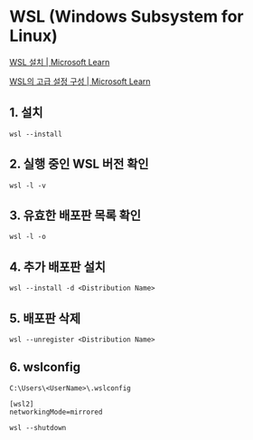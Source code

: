 # WSL (Windows Subsystem for Linux)

[WSL 설치 | Microsoft Learn](https://learn.microsoft.com/ko-kr/windows/wsl/install)

[WSL의 고급 설정 구성 | Microsoft Learn](https://learn.microsoft.com/ko-kr/windows/wsl/wsl-config)

## 1. 설치
```
wsl --install
```

## 2. 실행 중인 WSL 버전 확인
```
wsl -l -v
```

## 3. 유효한 배포판 목록 확인
```
wsl -l -o
```

## 4. 추가 배포판 설치
```
wsl --install -d <Distribution Name>
```

## 5. 배포판 삭제
```
wsl --unregister <Distribution Name>
```

## 6. wslconfig
```
C:\Users\<UserName>\.wslconfig

[wsl2]
networkingMode=mirrored
```
```
wsl --shutdown
```
